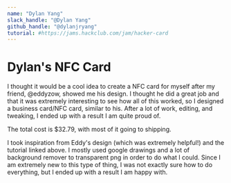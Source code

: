 ```yaml
---
name: "Dylan Yang"
slack_handle: "@Dylan Yang"
github_handle: "@dylanjryang"
tutorial: #https://jams.hackclub.com/jam/hacker-card
---
```


# Dylan's NFC Card

I thought it would be a cool idea to create a NFC card for myself after my friend, @eddyzow, showed me his design. I thought he did a great job and that it was extremely interesting to see how all of this worked, so I designed a business card/NFC card, similar to his.
After a lot of work, editing, and tweaking, I ended up with a result I am quite proud of.

The total cost is $32.79, with most of it going to shipping. 

I took inspiration from Eddy's design (which was extremely helpful!) and the tutorial linked above. I mostly used google drawings and a lot of background remover to transparent png in order to do what I could. Since I am extremely new to this type of thing, I was not exactly sure how to do everything, but I ended up with a result I am happy with.
